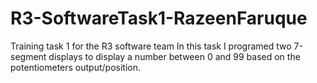 # R3-SoftwareTask1-RazeenFaruque
Training task 1 for the R3 software team
In this task I programed two 7-segment displays to display a number between 0 and 99 based on the potentiometers output/position.
